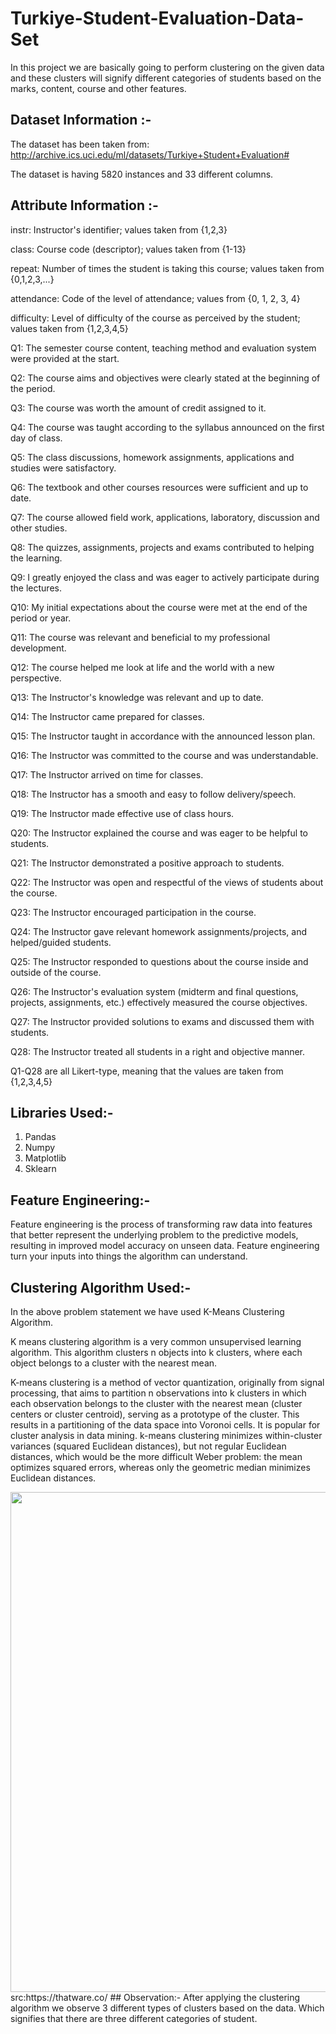 # Turkiye-Student-Evaluation-Data-Set
In this project we are basically going to perform clustering on the given data and these clusters will signify different categories of students based on the marks, content, course and other features.
## Dataset Information :-
The dataset has been taken from: http://archive.ics.uci.edu/ml/datasets/Turkiye+Student+Evaluation#

The dataset is having 5820 instances and 33 different columns. 

## Attribute Information :-
instr: Instructor's identifier; values taken from {1,2,3}

class: Course code (descriptor); values taken from {1-13}

repeat: Number of times the student is taking this course; values taken from {0,1,2,3,...}

attendance: Code of the level of attendance; values from {0, 1, 2, 3, 4}

difficulty: Level of difficulty of the course as perceived by the student; values taken from {1,2,3,4,5}

Q1: The semester course content, teaching method and evaluation system were provided at the start.

Q2: The course aims and objectives were clearly stated at the beginning of the period.

Q3: The course was worth the amount of credit assigned to it.

Q4: The course was taught according to the syllabus announced on the first day of class.

Q5: The class discussions, homework assignments, applications and studies were satisfactory.

Q6: The textbook and other courses resources were sufficient and up to date.

Q7: The course allowed field work, applications, laboratory, discussion and other studies.

Q8: The quizzes, assignments, projects and exams contributed to helping the learning.

Q9: I greatly enjoyed the class and was eager to actively participate during the lectures.

Q10: My initial expectations about the course were met at the end of the period or year.

Q11: The course was relevant and beneficial to my professional development.

Q12: The course helped me look at life and the world with a new perspective.

Q13: The Instructor's knowledge was relevant and up to date.

Q14: The Instructor came prepared for classes.

Q15: The Instructor taught in accordance with the announced lesson plan.

Q16: The Instructor was committed to the course and was understandable.

Q17: The Instructor arrived on time for classes.

Q18: The Instructor has a smooth and easy to follow delivery/speech.

Q19: The Instructor made effective use of class hours.

Q20: The Instructor explained the course and was eager to be helpful to students.

Q21: The Instructor demonstrated a positive approach to students.

Q22: The Instructor was open and respectful of the views of students about the course.

Q23: The Instructor encouraged participation in the course.

Q24: The Instructor gave relevant homework assignments/projects, and helped/guided students.

Q25: The Instructor responded to questions about the course inside and outside of the course.

Q26: The Instructor's evaluation system (midterm and final questions, projects, assignments, etc.) effectively measured the course objectives.

Q27: The Instructor provided solutions to exams and discussed them with students.

Q28: The Instructor treated all students in a right and objective manner.

Q1-Q28 are all Likert-type, meaning that the values are taken from {1,2,3,4,5}

## Libraries Used:-
1. Pandas
2. Numpy
3. Matplotlib
4. Sklearn

## Feature Engineering:-
Feature engineering is the process of transforming raw data into features that better represent the underlying problem to the predictive models, resulting in improved model accuracy on unseen data. Feature engineering turn your inputs into things the algorithm can understand.

## Clustering Algorithm Used:-
In the above problem statement we have used K-Means Clustering Algorithm.

K means clustering algorithm is a very common unsupervised learning algorithm. This algorithm clusters n objects into k clusters, where each object belongs to a cluster with the nearest mean.

K-means clustering is a method of vector quantization, originally from signal processing, that aims to partition n observations into k clusters in which each observation belongs to the cluster with the nearest mean (cluster centers or cluster centroid), serving as a prototype of the cluster. This results in a partitioning of the data space into Voronoi cells. It is popular for cluster analysis in data mining. k-means clustering minimizes within-cluster variances (squared Euclidean distances), but not regular Euclidean distances, which would be the more difficult Weber problem: the mean optimizes squared errors, whereas only the geometric median minimizes Euclidean distances.

<img src ="https://thatware.co/wp-content/uploads/2019/03/k-mean-clustering.png" height="800" width="800">
<br>src:https://thatware.co/</img>
## Observation:-
After applying the clustering algorithm we observe 3 different types of clusters based on the data. Which signifies that there are three different categories of student.

